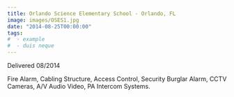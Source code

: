 ```yaml
---
title: Orlando Science Elementary School - Orlando, FL
image: images/OSES1.jpg
date: "2014-08-25T00:00:00"
tags:
#  - example
#  - duis neque
---
```

Delivered 08/2014
<!-- more -->
Fire Alarm, Cabling Structure, Access Control, Security Burglar Alarm, CCTV Cameras, A/V Audio Video, PA Intercom Systems.
